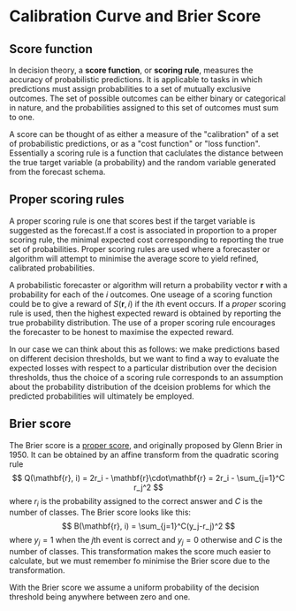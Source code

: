 # Calibration Curve and Brier Score

## Score function

In decision theory, a **score function**, or **scoring rule**, measures the accuracy of probabilistic predictions. It is applicable to tasks in which predictions must assign probabilities to a set of mutually exclusive outcomes. The set of possible outcomes can be either binary or categorical in nature, and the probabilities assigned to this set of outcomes must sum to one.

A score can be thought of as either a measure of the "calibration" of a set of probabilistic predictions, or as a "cost function" or "loss function". Essentially a scoring rule is a function that caclulates the distance between the true target variable (a probability) and the random variable generated from the forecast schema. 

## Proper scoring rules

A proper scoring rule is one that scores best if the target variable is suggested as the forecast.If a cost is associated in proportion to a proper scoring rule, the minimal expected cost corresponding to reporting the true set of probabilities. Proper scoring rules are used where a forecaster or algorithm will attempt to minimise the average score to yield refined, calibrated probabilities.

A probabilistic forecaster or algorithm will return a probability vector $\mathbf{r}$ with a probability for each of the $i$ outcomes. One useage of a scoring function could be to give a reward of $S(\mathbf{r}, i)$ if the $i$th event occurs. If a *proper* scoring rule is used, then the highest expected reward is obtained by reporting the true probability distribution. The use of a proper scoring rule encourages the forecaster to be honest to maximise the expected reward.

In our case we can think about this as follows: we make predictions based on different decision thresholds, but we want to find a way to evaluate the expected losses with respect to a particular distribution over the decision thresholds, thus the choice of a scoring rule corresponds to an assumption about the probability distribution of the dceision problems for which the predicted probabilities will ultimately be employed.

## Brier score
The Brier score is a [proper score](https://en.wikipedia.org/wiki/Scoring_rule#ProperScoringRules), and originally proposed by Glenn Brier in 1950. It can be obtained by an affine transform from the quadratic scoring rule
$$
Q(\mathbf{r}, i) = 2r_i - \mathbf{r}\cdot\mathbf{r} = 2r_i - \sum_{j=1}^C r_j^2
$$
where $r_i$ is the probability assigned to the correct answer and $C$ is the number of classes.
The Brier score looks like this:
$$
B(\mathbf{r}, i) = \sum_{j=1}^C(y_j-r_j)^2
$$
where $y_j=1$ when the $j$th event is correct and $y_j=0$ otherwise and $C$ is the number of classes. This transformation makes the score much easier to calculate, but we must remember fo minimise the Brier score due to the transformation.

With the Brier score we assume a uniform probability of the decision threshold being anywhere between zero and one.